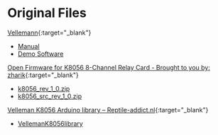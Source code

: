 # Original Files

[Vellemann](https://www.velleman.eu/products/view/?id=351282){:target="_blank"}

- [Manual](illustrated_assembly_manual_k8056.pdf)
- [Demo Software](illustrated_assembly_manual_k8056.pdf)


[Open Firmware for K8056 8-Channel Relay Card - Brought to you by: zharik](https://sourceforge.net/projects/k8056/files/){:target="_blank"}

- [k8056_rev_1_0.zip](k8056_rev_1_0.zip)
- [k8056_src_rev_1_0.zip](k8056_src_rev_1_0.zip)


[Velleman K8056 Arduino library – Reptile-addict.nl](https://reptile-addict.nl/wp/2019/06/25/vellemank8056/){:target="_blank"}

- [VellemanK8056library](VellemanK8056library-master.zip)

